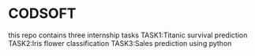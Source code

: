 # CODSOFT
this repo contains three internship tasks
TASK1:Titanic survival prediction
TASK2:Iris flower classification
TASK3:Sales prediction using python
